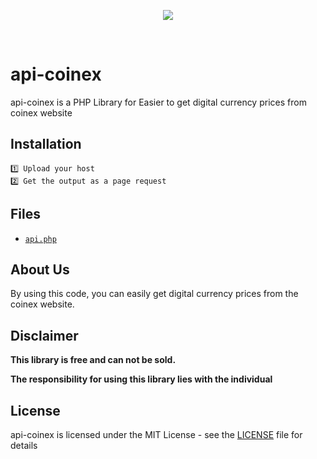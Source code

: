 <p align="center">
<a href='https://coinex.com' target="_blank">
<img src='https://upload.wikimedia.org/wikipedia/commons/0/0c/CoinEx_logo_-_horizontal_version_%28default_color%29_%284%29.png'></img></a></p>
<br />

# api-coinex
api-coinex is a PHP Library for Easier to get digital currency prices from coinex website

## Installation
```
1️⃣ Upload your host
2️⃣ Get the output as a page request
```
## Files
* [`api.php`](https://github.com/ajcode79/api-coinex/blob/master/api.php)

## About Us
By using this code, you can easily get digital currency prices from the coinex website.

## Disclaimer


<b>This library is free and can not be sold.</b>


<b>The responsibility for using this library lies with the individual</b>


## License
api-coinex is licensed under the MIT License - see the [LICENSE](LICENSE) file for details
